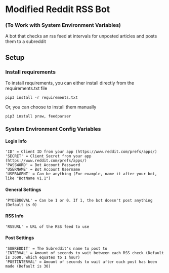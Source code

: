 # Modified Reddit RSS Bot
### (To Work with System Environment Variables)
A bot that checks an rss feed at intervals for unposted articles and posts them to a subreddit

## Setup
### Install requirements
To install requirements, you can either install directly from the requirements.txt file
```
pip3 install -r requirements.txt
```
Or, you can choose to install them manually
```
pip3 install praw, feedparser
```

### System Environment Config Variables
#### Login Info
```
'ID' = Client ID from your app (https://www.reddit.com/prefs/apps/)
'SECRET' = Client Secret from your app (https://www.reddit.com/prefs/apps/)
'PASSWORD' = Bot Account Password
'USERNAME' = Bot Account Username
'USERAGENT' = Can be anything (For example, name it after your bot, like "BotName v1.1")
```

#### General Settings
```
'PYDEBUGVAL' = Can be 1 or 0. If 1, the bot doesn't post anything (Default is 0)
```

#### RSS Info
```
'RSSURL' = URL of the RSS feed to use
```

#### Post Settings
```
'SUBREDDIT' = The Subreddit's name to post to
'INTERVAL' = Amount of seconds to wait between each RSS check (Default is 3600, which equates to 1 hour)
'POSTINTERVAL' = Amount of seconds to wait after each post has been made (Default is 30)
```
